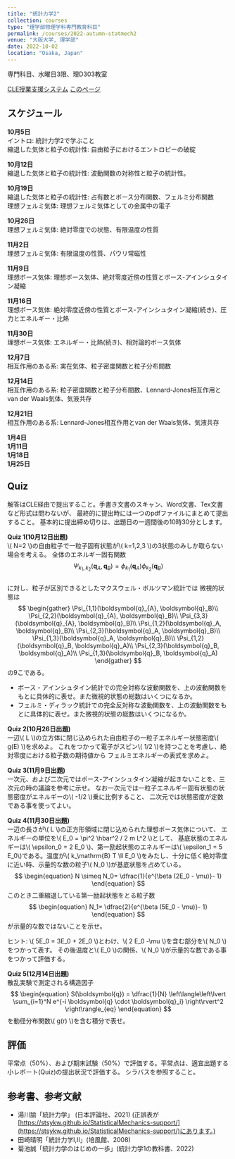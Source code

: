 ```yaml
---
title: "統計力学2"
collection: courses
type: "理学部物理学科専門教育科目"
permalink: /courses/2022-autumn-statmech2
venue: "大阪大学, 理学部"
date: 2022-10-02
location: "Osaka, Japan"
---
```


専門科目、水曜日3限、理D303教室

[CLE授業支援システム](https://www.cle.osaka-u.ac.jp/ultra/courses/_149590_1/cl/outline)
[このページ](https://stsykw.github.io/courses/2022-autumn-statmech2)

スケジュール
----------
**10月5日**  
イントロ: 統計力学2で学ぶこと  
縮退した気体と粒子の統計性: 自由粒子におけるエントロピーの破綻  

**10月12日**  
縮退した気体と粒子の統計性: 波動関数の対称性と粒子の統計性。  

**10月19日**  
縮退した気体と粒子の統計性: 占有数とボース分布関数、フェルミ分布関数  
理想フェルミ気体: 理想フェルミ気体としての金属中の電子  

**10月26日**  
理想フェルミ気体: 絶対零度での状態、有限温度の性質  

**11月2日**  
理想フェルミ気体: 有限温度の性質、パウリ常磁性  

**11月9日**  
理想ボース気体: 理想ボース気体、絶対零度近傍の性質とボース-アインシュタイン凝縮  

**11月16日**  
理想ボース気体: 絶対零度近傍の性質とボース-アインシュタイン凝縮(続き)、圧力とエネルギー・比熱  

**11月30日**  
理想ボース気体: エネルギー・比熱(続き)、相対論的ボース気体  

**12月7日**  
相互作用のある系: 実在気体、粒子密度関数と粒子分布間数  

**12月14日**  
相互作用のある系: 粒子密度関数と粒子分布間数、Lennard-Jones相互作用とvan der Waals気体、気液共存  

**12月21日**  
相互作用のある系: Lennard-Jones相互作用とvan der Waals気体、気液共存  

**1月4日**  
**1月11日**  
**1月18日**  
**1月25日**  


Quiz
----

解答はCLE経由で提出すること。手書き文書のスキャン、Word文書、Tex文書など形式は問わないが、
最終的に提出時には一つのpdfファイルにまとめて提出すること。
基本的に提出締め切りは、出題日の一週間後の10時30分とします。


**Quiz 1(10月12日出題)**  
\\( N=2 \\)の自由粒子で一粒子固有状態が\\( k=1,2,3 \\)の3状態のみしか取らない場合を考える。
全体のエネルギー固有関数
$$
\begin{equation*}
 \Psi_{k_1,k_2}(\boldsymbol{q}_{A},\boldsymbol{q}_{B}) = \phi_{k_1}(\boldsymbol{q}_{A}) \phi_{k_2}(\boldsymbol{q}_{B})
\end{equation*}
$$  
に対し、粒子が区別できるとしたマクスウェル・ボルツマン統計では
微視的状態は
$$
\begin{gather}
  \Psi_{1,1}(\boldsymbol{q}_{A}, \boldsymbol{q}_B)\\
  \Psi_{2,2}(\boldsymbol{q}_{A}, \boldsymbol{q}_B)\\
  \Psi_{3,3}(\boldsymbol{q}_{A}, \boldsymbol{q}_B)\\
  \Psi_{1,2}(\boldsymbol{q}_A, \boldsymbol{q}_B)\\
  \Psi_{2,3}(\boldsymbol{q}_A, \boldsymbol{q}_B)\\
  \Psi_{1,3}(\boldsymbol{q}_A, \boldsymbol{q}_B)\\
  \Psi_{1,2}(\boldsymbol{q}_B, \boldsymbol{q}_A)\\
  \Psi_{2,3}(\boldsymbol{q}_B, \boldsymbol{q}_A)\\
  \Psi_{1,3}(\boldsymbol{q}_B, \boldsymbol{q}_A)
  \end{gather}
$$
の9こである。
* ボース・アインシュタイン統計での完全対称な波動関数を、上の波動関数をもとに具体的に表せ。また微視的状態の総数はいくつになるか。
* フェルミ・ディラック統計での完全反対称な波動関数を、上の波動関数をもとに具体的に表せ。また微視的状態の総数はいくつになるか。

**Quiz 2(10月26日出題)**  
一辺\\( L \\)の立方体に閉じ込められた自由粒子の一粒子エネルギー状態密度\\( g(E) \\)を求めよ。
これをつかって電子がスピン\\( 1/2 \\)を持つことを考慮し、絶対零度における粒子数の期待値から
フェルミエネルギーの表式を求めよ。


**Quiz 3(11月9日出題)**  
一次元、および二次元ではボース-アインシュタイン凝縮が起きないことを、三次元の時の議論を参考に示せ。
なお一次元では一粒子エネルギー固有状態の状態密度がエネルギーの\\( -1/2 \\)乗に比例すること、
二次元では状態密度が定数である事を使ってよい。

**Quiz 4(11月30日出題)**  
一辺の長さが\\( L \\)の正方形領域に閉じ込められた理想ボース気体について、
エネルギーの単位を\\( E_0 = \pi^2 \hbar^2 / 2 m L^2 \\)として、
基底状態のエネルギーは\\( \epsilon_0 = 2 E_0 \\)、第一励起状態のエネルギーは\\( \epsilon_1 = 5 E_0\\)である。温度が\\( k_\mathrm{B} T \ll E_0 \\)をみたし、十分に低く絶対零度に近い時、示量的な数の粒子\\( N_0 \\)が基底状態を占めている。
$$
\begin{equation}
N \simeq N_0= \dfrac{1}{e^{\beta (2E_0 - \mu)}- 1}
\end{equation}
$$
このとき二重縮退している第一励起状態をとる粒子数
$$
\begin{equation}
 N_1= \dfrac{2}{e^{\beta (5E_0 - \mu)}- 1}
 \end{equation}
$$
が示量的な数ではないことを示せ。

ヒント: \\( 5E_0 = 3E_0 + 2E_0 \\)とわけ、\\( 2 E_0 -\mu \\)を含む部分を\\( N_0 \\)をつかって表す。
その後温度と\\( E_0 \\)の関係、\\( N_0 \\)が示量的な数である事をつかって評価する。

**Quiz 5(12月14日出題)**  
散乱実験で測定される構造因子
$$
\begin{equation}
S(\boldsymbol{q}) = \dfrac{1}{N} \left\langle\left\lvert \sum_{i=1}^N e^{-i \boldsymbol{q} \cdot \boldsymbol{q}_i} \right\rvert^2 \right\rangle_{eq}
\end{equation}
$$
を動径分布関数\\( g(r) \\)を含む積分で表せ。

評価
---
平常点（50%）、および期末試験（50%）で評価する。平常点は、適宜出題する小レポート(Quiz)の提出状況で評価する。
シラバスを参照すること。



参考書、参考文献
-------------
* 湯川諭「統計力学」 (日本評論社、2021) (正誤表が[https://stsykw.github.io/StatisticalMechanics-support/](https://stsykw.github.io/StatisticalMechanics-support/)にあります。)
* 田崎晴明「統計力学I,II」(培風館、2008)
* 菊池誠「統計力学のはじめの一歩」(統計力学1の教科書、2022)
